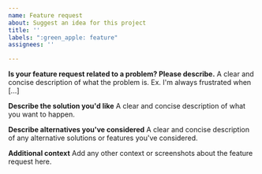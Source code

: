 ```yaml
---
name: Feature request
about: Suggest an idea for this project
title: ''
labels: ":green_apple: feature"
assignees: ''

---
```


<!-- 
Hello! Thanks for contributing.

As a general rule, if an issue does not show any minimum effort in explaining the problem, we might close the issue here and instead recommend asking on Stack Overflow.
-->

**Is your feature request related to a problem? Please describe.**
A clear and concise description of what the problem is. Ex. I'm always frustrated when [...]

**Describe the solution you'd like**
A clear and concise description of what you want to happen.

**Describe alternatives you've considered**
A clear and concise description of any alternative solutions or features you've considered.

**Additional context**
Add any other context or screenshots about the feature request here.
